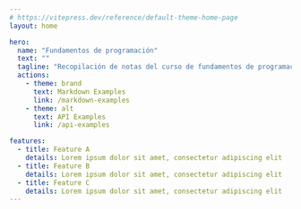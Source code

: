 ```yaml
---
# https://vitepress.dev/reference/default-theme-home-page
layout: home

hero:
  name: "Fundamentos de programación"
  text: ""
  tagline: "Recopilación de notas del curso de fundamentos de programación con python y java"
  actions:
    - theme: brand
      text: Markdown Examples
      link: /markdown-examples
    - theme: alt
      text: API Examples
      link: /api-examples

features:
  - title: Feature A
    details: Lorem ipsum dolor sit amet, consectetur adipiscing elit
  - title: Feature B
    details: Lorem ipsum dolor sit amet, consectetur adipiscing elit
  - title: Feature C
    details: Lorem ipsum dolor sit amet, consectetur adipiscing elit
---
```


